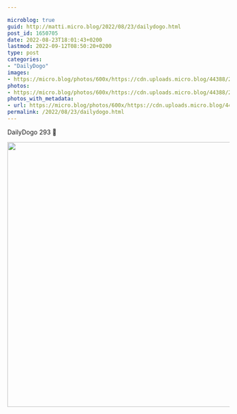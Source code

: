 ```yaml
---

microblog: true
guid: http://matti.micro.blog/2022/08/23/dailydogo.html
post_id: 1650705
date: 2022-08-23T18:01:43+0200
lastmod: 2022-09-12T08:50:20+0200
type: post
categories:
- "DailyDogo"
images:
- https://micro.blog/photos/600x/https://cdn.uploads.micro.blog/44388/2022/3e2590ddf9.jpg
photos:
- https://micro.blog/photos/600x/https://cdn.uploads.micro.blog/44388/2022/3e2590ddf9.jpg
photos_with_metadata:
- url: https://micro.blog/photos/600x/https://cdn.uploads.micro.blog/44388/2022/3e2590ddf9.jpg
permalink: /2022/08/23/dailydogo.html
---
```

DailyDogo 293 🐶

<img src="https://micro.blog/photos/600x/https://blog.martin-haehnel.de/uploads/2022/3e2590ddf9.jpg" width="600" height="600" alt="" />
